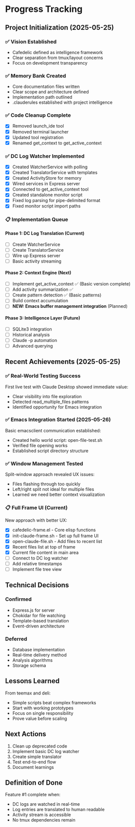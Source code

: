 # Progress Tracking

## Project Initialization (2025-05-25)

### ✅ Vision Established
- Cafedelic defined as intelligence framework
- Clear separation from tmux/layout concerns
- Focus on development transparency

### ✅ Memory Bank Created
- Core documentation files written
- Clear scope and architecture defined
- Implementation path outlined
- .clauderules established with project intelligence

### ✅ Code Cleanup Complete
- [x] Removed launch_ide tool
- [x] Removed terminal launcher
- [x] Updated tool registration
- [x] Renamed get_context to get_active_context

### ✅ DC Log Watcher Implemented
- [x] Created WatcherService with polling
- [x] Created TranslatorService with templates
- [x] Created ActivityStore for memory
- [x] Wired services in Express server
- [x] Connected to get_active_context tool
- [x] Created standalone monitor script
- [x] Fixed log parsing for pipe-delimited format
- [x] Fixed monitor script import paths

### 📋 Implementation Queue

#### Phase 1: DC Log Translation (Current)
- [ ] Create WatcherService
- [ ] Create TranslatorService  
- [ ] Wire up Express server
- [ ] Basic activity streaming

#### Phase 2: Context Engine (Next)
- [ ] Implement get_active_context ✅ (Basic version complete)
- [ ] Add activity summarization ✅ 
- [ ] Create pattern detection ✅ (Basic patterns)
- [ ] Build context accumulation
- [ ] **NEW: Emacs buffer management integration** (Planned)

#### Phase 3: Intelligence Layer (Future)
- [ ] SQLite3 integration
- [ ] Historical analysis
- [ ] Claude -p automation
- [ ] Advanced querying

## Recent Achievements (2025-05-25)

### ✅ Real-World Testing Success
First live test with Claude Desktop showed immediate value:
- Clear visibility into file exploration
- Detected read_multiple_files patterns
- Identified opportunity for Emacs integration

### ✅ Emacs Integration Started (2025-05-26)
Basic emacsclient communication established:
- Created hello world script: open-file-test.sh
- Verified file opening works
- Established script directory structure

### ✅ Window Management Tested
Split-window approach revealed UX issues:
- Files flashing through too quickly
- Left/right split not ideal for multiple files
- Learned we need better context visualization

### 📋 Full Frame UI (Current)
New approach with better UX:
- [x] cafedelic-frame.el - Core elisp functions
- [x] init-claude-frame.sh - Set up full frame UI
- [x] open-claude-file.sh - Add files to recent list
- [x] Recent files list at top of frame
- [x] Current file content in main area
- [ ] Connect to DC log watcher
- [ ] Add relative timestamps
- [ ] Implement file tree view

## Technical Decisions

### Confirmed
- Express.js for server
- Chokidar for file watching
- Template-based translation
- Event-driven architecture

### Deferred
- Database implementation
- Real-time delivery method
- Analysis algorithms
- Storage schema

## Lessons Learned

From teemax and deli:
- Simple scripts beat complex frameworks
- Start with working prototypes
- Focus on single responsibility
- Prove value before scaling

## Next Actions

1. Clean up deprecated code
2. Implement basic DC log watcher
3. Create simple translator
4. Test end-to-end flow
5. Document learnings

## Definition of Done

Feature #1 complete when:
- DC logs are watched in real-time
- Log entries are translated to human readable
- Activity stream is accessible
- No tmux dependencies remain
